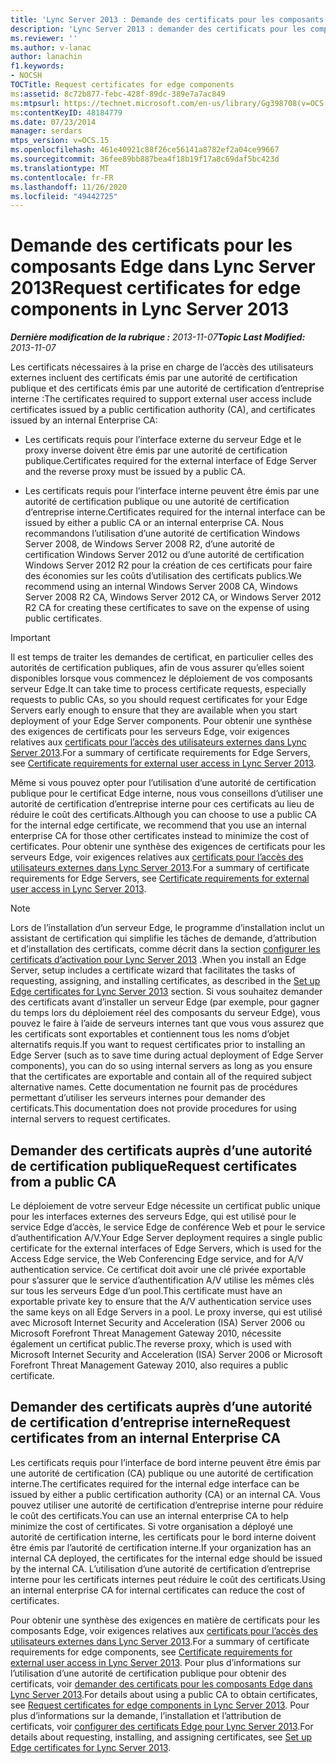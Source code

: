 ```yaml
---
title: 'Lync Server 2013 : Demande des certificats pour les composants Edge'
description: 'Lync Server 2013 : demander des certificats pour les composants Edge.'
ms.reviewer: ''
ms.author: v-lanac
author: lanachin
f1.keywords:
- NOCSH
TOCTitle: Request certificates for edge components
ms:assetid: 8c72b877-febc-428f-89dc-389e7a7ac849
ms:mtpsurl: https://technet.microsoft.com/en-us/library/Gg398708(v=OCS.15)
ms:contentKeyID: 48184779
ms.date: 07/23/2014
manager: serdars
mtps_version: v=OCS.15
ms.openlocfilehash: 461e40921c88f26ce56141a8782ef2a04ce99667
ms.sourcegitcommit: 36fee89bb887bea4f18b19f17a8c69daf5bc423d
ms.translationtype: MT
ms.contentlocale: fr-FR
ms.lasthandoff: 11/26/2020
ms.locfileid: "49442725"
---
```

# <a name="request-certificates-for-edge-components-in-lync-server-2013"></a><span data-ttu-id="26c11-103">Demande des certificats pour les composants Edge dans Lync Server 2013</span><span class="sxs-lookup"><span data-stu-id="26c11-103">Request certificates for edge components in Lync Server 2013</span></span>

<div data-xmlns="http://www.w3.org/1999/xhtml">

<div class="topic" data-xmlns="http://www.w3.org/1999/xhtml" data-msxsl="urn:schemas-microsoft-com:xslt" data-cs="https://msdn.microsoft.com/">

<div data-asp="https://msdn2.microsoft.com/asp">



</div>

<div id="mainSection">

<div id="mainBody"><span data-ttu-id="26c11-104">

<span> </span></span><span class="sxs-lookup"><span data-stu-id="26c11-104">

<span> </span></span></span>

<span data-ttu-id="26c11-105">_**Dernière modification de la rubrique :** 2013-11-07_</span><span class="sxs-lookup"><span data-stu-id="26c11-105">_**Topic Last Modified:** 2013-11-07_</span></span>

<span data-ttu-id="26c11-106">Les certificats nécessaires à la prise en charge de l’accès des utilisateurs externes incluent des certificats émis par une autorité de certification publique et des certificats émis par une autorité de certification d’entreprise interne :</span><span class="sxs-lookup"><span data-stu-id="26c11-106">The certificates required to support external user access include certificates issued by a public certification authority (CA), and certificates issued by an internal Enterprise CA:</span></span>

  - <span data-ttu-id="26c11-107">Les certificats requis pour l’interface externe du serveur Edge et le proxy inverse doivent être émis par une autorité de certification publique.</span><span class="sxs-lookup"><span data-stu-id="26c11-107">Certificates required for the external interface of Edge Server and the reverse proxy must be issued by a public CA.</span></span>

  - <span data-ttu-id="26c11-108">Les certificats requis pour l’interface interne peuvent être émis par une autorité de certification publique ou une autorité de certification d’entreprise interne.</span><span class="sxs-lookup"><span data-stu-id="26c11-108">Certificates required for the internal interface can be issued by either a public CA or an internal enterprise CA.</span></span> <span data-ttu-id="26c11-109">Nous recommandons l’utilisation d’une autorité de certification Windows Server 2008, de Windows Server 2008 R2, d’une autorité de certification Windows Server 2012 ou d’une autorité de certification Windows Server 2012 R2 pour la création de ces certificats pour faire des économies sur les coûts d’utilisation des certificats publics.</span><span class="sxs-lookup"><span data-stu-id="26c11-109">We recommend using an internal Windows Server 2008 CA, Windows Server 2008 R2 CA, Windows Server 2012 CA, or Windows Server 2012 R2 CA for creating these certificates to save on the expense of using public certificates.</span></span>

<div>


> [!IMPORTANT]  
> <span data-ttu-id="26c11-110">Il est temps de traiter les demandes de certificat, en particulier celles des autorités de certification publiques, afin de vous assurer qu’elles soient disponibles lorsque vous commencez le déploiement de vos composants serveur Edge.</span><span class="sxs-lookup"><span data-stu-id="26c11-110">It can take time to process certificate requests, especially requests to public CAs, so you should request certificates for your Edge Servers early enough to ensure that they are available when you start deployment of your Edge Server components.</span></span> <span data-ttu-id="26c11-111">Pour obtenir une synthèse des exigences de certificats pour les serveurs Edge, voir exigences relatives aux <A href="lync-server-2013-certificate-requirements-for-external-user-access.md">certificats pour l’accès des utilisateurs externes dans Lync Server 2013</A>.</span><span class="sxs-lookup"><span data-stu-id="26c11-111">For a summary of certificate requirements for Edge Servers, see <A href="lync-server-2013-certificate-requirements-for-external-user-access.md">Certificate requirements for external user access in Lync Server 2013</A>.</span></span>



</div>

<span data-ttu-id="26c11-112">Même si vous pouvez opter pour l’utilisation d’une autorité de certification publique pour le certificat Edge interne, nous vous conseillons d’utiliser une autorité de certification d’entreprise interne pour ces certificats au lieu de réduire le coût des certificats.</span><span class="sxs-lookup"><span data-stu-id="26c11-112">Although you can choose to use a public CA for the internal edge certificate, we recommend that you use an internal enterprise CA for those other certificates instead to minimize the cost of certificates.</span></span> <span data-ttu-id="26c11-113">Pour obtenir une synthèse des exigences de certificats pour les serveurs Edge, voir exigences relatives aux [certificats pour l’accès des utilisateurs externes dans Lync Server 2013](lync-server-2013-certificate-requirements-for-external-user-access.md).</span><span class="sxs-lookup"><span data-stu-id="26c11-113">For a summary of certificate requirements for Edge Servers, see [Certificate requirements for external user access in Lync Server 2013](lync-server-2013-certificate-requirements-for-external-user-access.md).</span></span>

<div>


> [!NOTE]  
> <span data-ttu-id="26c11-114">Lors de l’installation d’un serveur Edge, le programme d’installation inclut un assistant de certification qui simplifie les tâches de demande, d’attribution et d’installation des certificats, comme décrit dans la section <A href="lync-server-2013-set-up-edge-certificates.md">configurer les certificats d’activation pour Lync Server 2013</A> .</span><span class="sxs-lookup"><span data-stu-id="26c11-114">When you install an Edge Server, setup includes a certificate wizard that facilitates the tasks of requesting, assigning, and installing certificates, as described in the <A href="lync-server-2013-set-up-edge-certificates.md">Set up Edge certificates for Lync Server 2013</A> section.</span></span> <span data-ttu-id="26c11-115">Si vous souhaitez demander des certificats avant d’installer un serveur Edge (par exemple, pour gagner du temps lors du déploiement réel des composants du serveur Edge), vous pouvez le faire à l’aide de serveurs internes tant que vous vous assurez que les certificats sont exportables et contiennent tous les noms d’objet alternatifs requis.</span><span class="sxs-lookup"><span data-stu-id="26c11-115">If you want to request certificates prior to installing an Edge Server (such as to save time during actual deployment of Edge Server components), you can do so using internal servers as long as you ensure that the certificates are exportable and contain all of the required subject alternative names.</span></span> <span data-ttu-id="26c11-116">Cette documentation ne fournit pas de procédures permettant d’utiliser les serveurs internes pour demander des certificats.</span><span class="sxs-lookup"><span data-stu-id="26c11-116">This documentation does not provide procedures for using internal servers to request certificates.</span></span>



</div>

<div>

## <a name="request-certificates-from-a-public-ca"></a><span data-ttu-id="26c11-117">Demander des certificats auprès d’une autorité de certification publique</span><span class="sxs-lookup"><span data-stu-id="26c11-117">Request certificates from a public CA</span></span>

<span data-ttu-id="26c11-118">Le déploiement de votre serveur Edge nécessite un certificat public unique pour les interfaces externes des serveurs Edge, qui est utilisé pour le service Edge d’accès, le service Edge de conférence Web et pour le service d’authentification A/V.</span><span class="sxs-lookup"><span data-stu-id="26c11-118">Your Edge Server deployment requires a single public certificate for the external interfaces of Edge Servers, which is used for the Access Edge service, the Web Conferencing Edge service, and for A/V authentication service.</span></span> <span data-ttu-id="26c11-119">Ce certificat doit avoir une clé privée exportable pour s’assurer que le service d’authentification A/V utilise les mêmes clés sur tous les serveurs Edge d’un pool.</span><span class="sxs-lookup"><span data-stu-id="26c11-119">This certificate must have an exportable private key to ensure that the A/V authentication service uses the same keys on all Edge Servers in a pool.</span></span> <span data-ttu-id="26c11-120">Le proxy inverse, qui est utilisé avec Microsoft Internet Security and Acceleration (ISA) Server 2006 ou Microsoft Forefront Threat Management Gateway 2010, nécessite également un certificat public.</span><span class="sxs-lookup"><span data-stu-id="26c11-120">The reverse proxy, which is used with Microsoft Internet Security and Acceleration (ISA) Server 2006 or Microsoft Forefront Threat Management Gateway 2010, also requires a public certificate.</span></span>

</div>

<div>

## <a name="request-certificates-from-an-internal-enterprise-ca"></a><span data-ttu-id="26c11-121">Demander des certificats auprès d’une autorité de certification d’entreprise interne</span><span class="sxs-lookup"><span data-stu-id="26c11-121">Request certificates from an internal Enterprise CA</span></span>

<span data-ttu-id="26c11-122">Les certificats requis pour l’interface de bord interne peuvent être émis par une autorité de certification (CA) publique ou une autorité de certification interne.</span><span class="sxs-lookup"><span data-stu-id="26c11-122">The certificates required for the internal edge interface can be issued by either a public certification authority (CA) or an internal CA.</span></span> <span data-ttu-id="26c11-123">Vous pouvez utiliser une autorité de certification d’entreprise interne pour réduire le coût des certificats.</span><span class="sxs-lookup"><span data-stu-id="26c11-123">You can use an internal enterprise CA to help minimize the cost of certificates.</span></span> <span data-ttu-id="26c11-124">Si votre organisation a déployé une autorité de certification interne, les certificats pour le bord interne doivent être émis par l’autorité de certification interne.</span><span class="sxs-lookup"><span data-stu-id="26c11-124">If your organization has an internal CA deployed, the certificates for the internal edge should be issued by the internal CA.</span></span> <span data-ttu-id="26c11-125">L’utilisation d’une autorité de certification d’entreprise interne pour les certificats internes peut réduire le coût des certificats.</span><span class="sxs-lookup"><span data-stu-id="26c11-125">Using an internal enterprise CA for internal certificates can reduce the cost of certificates.</span></span>

<span data-ttu-id="26c11-126">Pour obtenir une synthèse des exigences en matière de certificats pour les composants Edge, voir exigences relatives aux [certificats pour l’accès des utilisateurs externes dans Lync Server 2013](lync-server-2013-certificate-requirements-for-external-user-access.md).</span><span class="sxs-lookup"><span data-stu-id="26c11-126">For a summary of certificate requirements for edge components, see [Certificate requirements for external user access in Lync Server 2013](lync-server-2013-certificate-requirements-for-external-user-access.md).</span></span> <span data-ttu-id="26c11-127">Pour plus d’informations sur l’utilisation d’une autorité de certification publique pour obtenir des certificats, voir [demander des certificats pour les composants Edge dans Lync Server 2013](lync-server-2013-request-certificates-for-edge-components.md).</span><span class="sxs-lookup"><span data-stu-id="26c11-127">For details about using a public CA to obtain certificates, see [Request certificates for edge components in Lync Server 2013](lync-server-2013-request-certificates-for-edge-components.md).</span></span> <span data-ttu-id="26c11-128">Pour plus d’informations sur la demande, l’installation et l’attribution de certificats, voir [configurer des certificats Edge pour Lync Server 2013](lync-server-2013-set-up-edge-certificates.md).</span><span class="sxs-lookup"><span data-stu-id="26c11-128">For details about requesting, installing, and assigning certificates, see [Set up Edge certificates for Lync Server 2013](lync-server-2013-set-up-edge-certificates.md).</span></span>

<span data-ttu-id="26c11-129"></div>

</div>

<span> </span>

</div>

</div>

</span><span class="sxs-lookup"><span data-stu-id="26c11-129"></div>

</div>

<span> </span>

</div>

</div>

</span></span></div>

